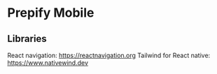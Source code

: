 # Prepify Mobile

## Libraries

React navigation: https://reactnavigation.org
Tailwind for React native: https://www.nativewind.dev
